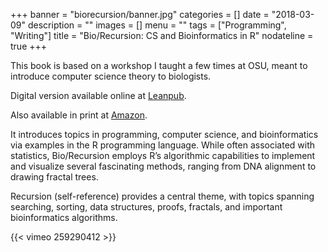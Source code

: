 +++
banner = "biorecursion/banner.jpg"
categories = []
date = "2018-03-09"
description = ""
images = []
menu = ""
tags = ["Programming", "Writing"]
title = "Bio/Recursion: CS and Bioinformatics in R"
nodateline = true
+++


This book is based on a workshop I taught a few times at OSU, meant to introduce computer science theory to biologists. 

Digital version available online at [Leanpub](https://leanpub.com/biorecursion).

Also available in print at [Amazon](https://www.amazon.com/Bio-Recursion-Exploring-CS-Bioinformatics/dp/0692051694).

It introduces topics in programming, computer science, and bioinformatics via examples in the R programming language. While often associated with statistics, Bio/Recursion employs R’s algorithmic capabilities to implement and visualize several fascinating methods, ranging from DNA alignment to drawing fractal trees.

Recursion (self-reference) provides a central theme, with topics spanning searching, sorting, data structures, proofs, fractals, and important bioinformatics algorithms.



{{< vimeo 259290412 >}}


